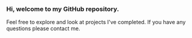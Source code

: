 ### Hi, welcome to my GitHub repository.

Feel free to explore and look at projects I've completed. If you have any questions please contact me.
